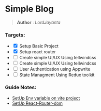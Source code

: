 # Simple Blog 
> **Author** : *LordJayanta*

### Targets:
- <div><input type='checkbox' checked/> Setup Basic Project</div>
- <div><input type='checkbox' checked/> Setup react router</div>
- <div><input type='checkbox' /> Create simple UI/UX Using tellwindcss </div>

- <div><input type='checkbox' /> Create simple UI/UX Using tellwindcss </div>
- <div><input type='checkbox'/> User Authentication using Appwrite </div>
- <div><input type='checkbox'/> State Managment Using Redux toolkit </div>

### Guide Notes:
- [SetUp Env variable on vite project](./Note/Setup_env.md)
- [SetUp React-Router-dom](./Note/setup_react-router-dom.md)